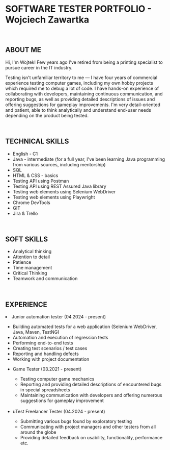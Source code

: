 <h1>SOFTWARE TESTER PORTFOLIO - Wojciech Zawartka</h1>
<br>
<h2>ABOUT ME</h2>
<p>Hi, I'm Wojtek! Few years ago I've retired from being a printing specialist to pursue career in the IT industry.</p>
<p>Testing isn't unfamiliar territory to me — I have four years of commercial experience testing computer games, including my own hobby projects which required me to debug a lot of code. I have hands-on experience of collaborating with developers, maintaining continuous communication, and reporting bugs, as well as providing detailed descriptions of issues and offering suggestions for gameplay improvements. I'm very detail-oriented and patient, able to think analytically and understand end-user needs depending on the product being tested.
</p>
<br>
<h2>TECHNICAL SKILLS</h2>
<ul>
  <li>English - C1</li>
  <li>Java - intermediate (for a full year, I've been learning Java programming from various sources, including mentorship)</li>
  <li>SQL</li>
  <li>HTML & CSS - basics</li>
  <li>Testing API using Postman</li>
  <li>Testing API using REST Assured Java library</li>
  <li>Testing web elements using Selenium WebDriver</li>
  <li>Testing web elements using Playwright</li>
  <li>Chrome DevTools</li>
  <li>GIT</li>
  <li>Jira & Trello</li>
</ul>
<br>
<h2>SOFT SKILLS</h2>
<ul>
  <li>Analytical thinking</li>
  <li>Attention to detail</li>
  <li>Patience</li>
  <li>Time management</li>
  <li>Critical Thinking</li>
  <li>Teamwork and communication</li>
</ul>
<br>
<h2>EXPERIENCE</h2>
  <li>Junior automation tester (04.2024 - present)</li>
  <ul>
      <li>Building automated tests for a web application (Selenium WebDriver, Java, Maven, TestNG)</li>
      <li>Automation and execution of regression tests</li>
      <li>Performing end-to-end tests</li>
      <li>Creating test scenarios / test cases</li>
      <li>Reporting and handling defects</li>
      <li>Working with project documentation</li>
    </ul>
</ul>
<ul>
  <li>Game Tester (03.2021 - present)</li>
    <ul>
      <li>Testing computer game mechanics</li>
      <li>Reporting and providing detailed descriptions of encountered bugs in special spreadsheets</li>
      <li>Maintaining communication with developers and offering numerous suggestions for gameplay improvement</li>
    </ul>
  <br>
  <li>uTest Freelancer Tester (04.2024 - present)</li>
  <ul>
      <li>Submitting various bugs found by exploratory testing</li>
      <li>Communicating with project managers and other testers from all around the globe</li>
      <li>Providing detailed feedback on usability, functionality, performance etc.</li>
    </ul>
</ul>
